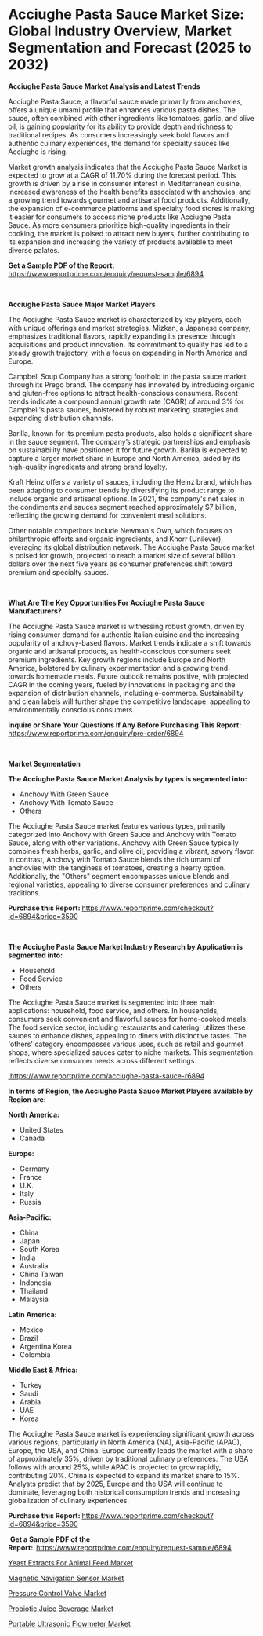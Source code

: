 <p><h1>Acciughe Pasta Sauce Market Size: Global Industry Overview, Market Segmentation and Forecast (2025 to 2032)</h1></p><p><strong>Acciughe Pasta Sauce Market Analysis and Latest Trends</strong></p>
<p><p>Acciughe Pasta Sauce, a flavorful sauce made primarily from anchovies, offers a unique umami profile that enhances various pasta dishes. The sauce, often combined with other ingredients like tomatoes, garlic, and olive oil, is gaining popularity for its ability to provide depth and richness to traditional recipes. As consumers increasingly seek bold flavors and authentic culinary experiences, the demand for specialty sauces like Acciughe is rising.</p><p>Market growth analysis indicates that the Acciughe Pasta Sauce Market is expected to grow at a CAGR of 11.70% during the forecast period. This growth is driven by a rise in consumer interest in Mediterranean cuisine, increased awareness of the health benefits associated with anchovies, and a growing trend towards gourmet and artisanal food products. Additionally, the expansion of e-commerce platforms and specialty food stores is making it easier for consumers to access niche products like Acciughe Pasta Sauce. As more consumers prioritize high-quality ingredients in their cooking, the market is poised to attract new buyers, further contributing to its expansion and increasing the variety of products available to meet diverse palates.</p></p>
<p><strong>Get a Sample PDF of the Report:&nbsp;</strong> <a href="https://www.reportprime.com/enquiry/request-sample/6894?utm_campaign=1873&utm_medium=2&utm_source=Github&utm_content=ia&utm_term=19032025&utm_id=acciughe-pasta-sauce">https://www.reportprime.com/enquiry/request-sample/6894</a></p>
<p>&nbsp;</p>
<p><strong>Acciughe Pasta Sauce Major Market Players</strong></p>
<p><p>The Acciughe Pasta Sauce market is characterized by key players, each with unique offerings and market strategies. Mizkan, a Japanese company, emphasizes traditional flavors, rapidly expanding its presence through acquisitions and product innovation. Its commitment to quality has led to a steady growth trajectory, with a focus on expanding in North America and Europe.</p><p>Campbell Soup Company has a strong foothold in the pasta sauce market through its Prego brand. The company has innovated by introducing organic and gluten-free options to attract health-conscious consumers. Recent trends indicate a compound annual growth rate (CAGR) of around 3% for Campbell's pasta sauces, bolstered by robust marketing strategies and expanding distribution channels.</p><p>Barilla, known for its premium pasta products, also holds a significant share in the sauce segment. The company’s strategic partnerships and emphasis on sustainability have positioned it for future growth. Barilla is expected to capture a larger market share in Europe and North America, aided by its high-quality ingredients and strong brand loyalty.</p><p>Kraft Heinz offers a variety of sauces, including the Heinz brand, which has been adapting to consumer trends by diversifying its product range to include organic and artisanal options. In 2021, the company's net sales in the condiments and sauces segment reached approximately $7 billion, reflecting the growing demand for convenient meal solutions.</p><p>Other notable competitors include Newman's Own, which focuses on philanthropic efforts and organic ingredients, and Knorr (Unilever), leveraging its global distribution network. The Acciughe Pasta Sauce market is poised for growth, projected to reach a market size of several billion dollars over the next five years as consumer preferences shift toward premium and specialty sauces.</p></p>
<p>&nbsp;</p>
<p><strong>What Are The Key Opportunities For Acciughe Pasta Sauce Manufacturers?</strong></p>
<p><p>The Acciughe Pasta Sauce market is witnessing robust growth, driven by rising consumer demand for authentic Italian cuisine and the increasing popularity of anchovy-based flavors. Market trends indicate a shift towards organic and artisanal products, as health-conscious consumers seek premium ingredients. Key growth regions include Europe and North America, bolstered by culinary experimentation and a growing trend towards homemade meals. Future outlook remains positive, with projected CAGR in the coming years, fueled by innovations in packaging and the expansion of distribution channels, including e-commerce. Sustainability and clean labels will further shape the competitive landscape, appealing to environmentally conscious consumers.</p></p>
<p><strong>Inquire or Share Your Questions If Any Before Purchasing This Report:</strong> <a href="https://www.reportprime.com/enquiry/pre-order/6894?utm_campaign=1873&utm_medium=2&utm_source=Github&utm_content=ia&utm_term=19032025&utm_id=acciughe-pasta-sauce">https://www.reportprime.com/enquiry/pre-order/6894</a></p>
<p>&nbsp;</p>
<p><strong>Market Segmentation</strong></p>
<p><strong>The Acciughe Pasta Sauce Market Analysis by types is segmented into:</strong></p>
<p><ul><li>Anchovy With Green Sauce</li><li>Anchovy With Tomato Sauce</li><li>Others</li></ul></p>
<p><p>The Acciughe Pasta Sauce market features various types, primarily categorized into Anchovy with Green Sauce and Anchovy with Tomato Sauce, along with other variations. Anchovy with Green Sauce typically combines fresh herbs, garlic, and olive oil, providing a vibrant, savory flavor. In contrast, Anchovy with Tomato Sauce blends the rich umami of anchovies with the tanginess of tomatoes, creating a hearty option. Additionally, the "Others" segment encompasses unique blends and regional varieties, appealing to diverse consumer preferences and culinary traditions.</p></p>
<p><strong>Purchase this Report:&nbsp;</strong><a href="https://www.reportprime.com/checkout?id=6894&price=3590&utm_campaign=1873&utm_medium=2&utm_source=Github&utm_content=ia&utm_term=19032025&utm_id=acciughe-pasta-sauce">https://www.reportprime.com/checkout?id=6894&price=3590</a></p>
<p>&nbsp;</p>
<p><strong>The Acciughe Pasta Sauce Market Industry Research by Application is segmented into:</strong></p>
<p><ul><li>Household</li><li>Food Service</li><li>Others</li></ul></p>
<p><p>The Acciughe Pasta Sauce market is segmented into three main applications: household, food service, and others. In households, consumers seek convenient and flavorful sauces for home-cooked meals. The food service sector, including restaurants and catering, utilizes these sauces to enhance dishes, appealing to diners with distinctive tastes. The 'others' category encompasses various uses, such as retail and gourmet shops, where specialized sauces cater to niche markets. This segmentation reflects diverse consumer needs across different settings.</p></p>
<p><a href="https://www.reportprime.com/acciughe-pasta-sauce-r6894?utm_campaign=1873&utm_medium=2&utm_source=Github&utm_content=ia&utm_term=19032025&utm_id=acciughe-pasta-sauce">&nbsp;https://www.reportprime.com/acciughe-pasta-sauce-r6894</a></p>
<p><strong>In terms of Region, the Acciughe Pasta Sauce Market Players available by Region are:</strong></p>
<p>
    <p> <strong> North America: </strong>
        <ul>
            <li>United States</li>
            <li>Canada</li>
        </ul>
        </p> 
    <p> <strong> Europe: </strong>
        <ul>
            <li>Germany</li>
            <li>France</li>
            <li>U.K.</li>
            <li>Italy</li>
            <li>Russia</li>
        </ul>
        </p> 
    <p> <strong> Asia-Pacific: </strong>
        <ul>
            <li>China</li>
            <li>Japan</li>
            <li>South Korea</li>
            <li>India</li>
            <li>Australia</li>
            <li>China Taiwan</li>
            <li>Indonesia</li>
            <li>Thailand</li>
            <li>Malaysia</li>
        </ul>
        </p> 
    <p> <strong> Latin America: </strong>
        <ul>
            <li>Mexico</li>
            <li>Brazil</li>
            <li>Argentina Korea</li>
            <li>Colombia</li>
        </ul>
        </p> 
    <p> <strong> Middle East & Africa: </strong>
        <ul>
            <li>Turkey</li>
            <li>Saudi</li>
            <li>Arabia</li>
            <li>UAE</li>
            <li>Korea</li>
        </ul>
    </p>
    </p>
<p><p>The Acciughe Pasta Sauce market is experiencing significant growth across various regions, particularly in North America (NA), Asia-Pacific (APAC), Europe, the USA, and China. Europe currently leads the market with a share of approximately 35%, driven by traditional culinary preferences. The USA follows with around 25%, while APAC is projected to grow rapidly, contributing 20%. China is expected to expand its market share to 15%. Analysts predict that by 2025, Europe and the USA will continue to dominate, leveraging both historical consumption trends and increasing globalization of culinary experiences.</p></p>
<p><strong>Purchase this Report: </strong><a href="https://www.reportprime.com/checkout?id=6894&price=3590&utm_campaign=1873&utm_medium=2&utm_source=Github&utm_content=ia&utm_term=19032025&utm_id=acciughe-pasta-sauce">https://www.reportprime.com/checkout?id=6894&price=3590</a></p>
<p>&nbsp;<strong>Get a Sample PDF of the Report:&nbsp;&nbsp;</strong><a href="https://www.reportprime.com/enquiry/request-sample/6894?utm_campaign=1873&utm_medium=2&utm_source=Github&utm_content=ia&utm_term=19032025&utm_id=acciughe-pasta-sauce">https://www.reportprime.com/enquiry/request-sample/6894</a></p>
<p><strong></strong></p>
<p><p><a href="https://github.com/gaiusmelyna/Market-Research-Report-List-1/blob/main/yeast-extracts-for-animal-feed-market.md?utm_campaign=1873&utm_medium=2&utm_source=Github&utm_content=ia&utm_term=19032025&utm_id=acciughe-pasta-sauce">Yeast Extracts For Animal Feed Market</a></p><p><a href="https://www.linkedin.com/pulse/global-magnetic-navigation-sensor-market-report-2025-2032-5lx5c?utm_campaign=1873&utm_medium=2&utm_source=Github&utm_content=ia&utm_term=19032025&utm_id=acciughe-pasta-sauce">Magnetic Navigation Sensor Market</a></p><p><a href="https://www.linkedin.com/pulse/comprehensive-review-pressure-control-valve-market-size-revenue-37shf?utm_campaign=1873&utm_medium=2&utm_source=Github&utm_content=ia&utm_term=19032025&utm_id=acciughe-pasta-sauce">Pressure Control Valve Market</a></p><p><a href="https://github.com/meenafadilkh/Market-Research-Report-List-1/blob/main/probiotic-juice-beverage-market.md?utm_campaign=1873&utm_medium=2&utm_source=Github&utm_content=ia&utm_term=19032025&utm_id=acciughe-pasta-sauce">Probiotic Juice Beverage Market</a></p><p><a href="https://www.linkedin.com/pulse/study-global-portable-ultrasonic-flowmeter-market-emphasis-9ke6c?utm_campaign=1873&utm_medium=2&utm_source=Github&utm_content=ia&utm_term=19032025&utm_id=acciughe-pasta-sauce">Portable Ultrasonic Flowmeter Market</a></p></p>